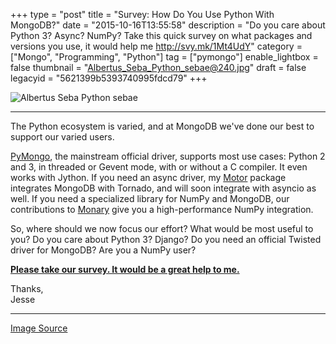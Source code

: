 +++
type = "post"
title = "Survey: How Do You Use Python With MongoDB?"
date = "2015-10-16T13:55:58"
description = "Do you care about Python 3? Async? NumPy? Take this quick survey on what packages and versions you use, it would help me http://svy.mk/1Mt4UdY"
category = ["Mongo", "Programming", "Python"]
tag = ["pymongo"]
enable_lightbox = false
thumbnail = "Albertus_Seba_Python_sebae@240.jpg"
draft = false
legacyid = "5621399b5393740995fdcd79"
+++

<p><img style="display:block; margin-left:auto; margin-right:auto;" src="Albertus_Seba_Python_sebae.jpg" alt="Albertus Seba Python sebae" title="Albertus Seba Python sebae" /></p>
<hr />
<p>The Python ecosystem is varied, and at MongoDB we've done our best to support our varied users.</p>
<p><a href="http://api.mongodb.org/python/current/">PyMongo</a>, the mainstream official driver, supports most use cases: Python 2 and 3, in threaded or Gevent mode, with or without a C compiler. It even works with Jython. If you need an async driver, my <a href="https://motor.readthedocs.org/">Motor</a> package integrates MongoDB with Tornado, and will soon integrate with asyncio as well. If you need a specialized library for NumPy and MongoDB, our contributions to <a href="https://monary.readthedocs.org/">Monary</a> give you a high-performance NumPy integration.</p>
<p>So, where should we now focus our effort? What would be most useful to you? Do you care about Python 3? Django? Do you need an official Twisted driver for MongoDB? Are you a NumPy user?</p>
<p><strong><a href="http://svy.mk/1Mt4UdY">Please take our survey. It would be a great help to me.</a></strong></p>
<p>Thanks,<br />
Jesse</p>
<hr />
<p><span style="color:gray"><a href="https://commons.wikimedia.org/wiki/File:Albertus_Seba_Python_sebae.jpg">Image Source</a></span></p>

